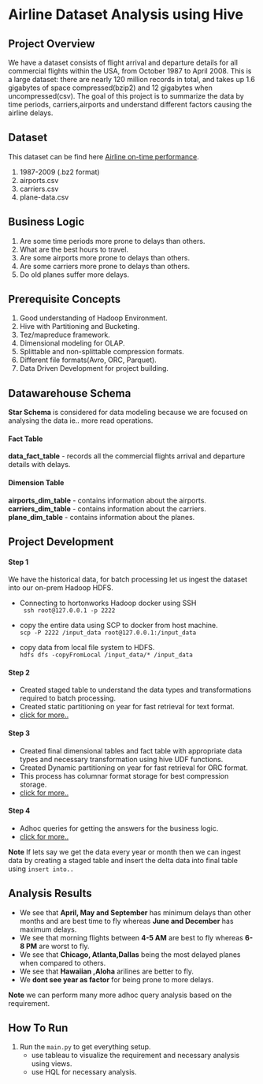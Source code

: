 # **Airline Dataset Analysis using Hive**

## **Project Overview**
We have a dataset consists of flight arrival and departure details for all commercial flights within the USA, from October 1987 to April 2008.
This is a large dataset: there are nearly 120 million records in total, and takes up 1.6 gigabytes of space compressed(bzip2) and 12 gigabytes when uncompressed(csv).
The goal of this project is to summarize the data by time periods, carriers,airports and understand different factors causing the airline delays.

## **Dataset**
This dataset can be find here [Airline on-time performance](http://stat-computing.org/dataexpo/2009/).
1. 1987-2009 (.bz2 format)
2. airports.csv
3. carriers.csv
4. plane-data.csv

## **Business Logic**
1. Are some time periods more prone to delays than others.
2. What are the best hours to travel.
3. Are some airports more prone to delays than others.
4. Are some carriers more prone to delays than others.
5. Do old planes suffer more delays.

## **Prerequisite Concepts**
1. Good understanding of Hadoop Environment.
2. Hive with Partitioning and Bucketing.
3. Tez/mapreduce framework.
4. Dimensional modeling for OLAP.
5. Splittable and non-splittable compression formats.
6. Different file formats(Avro, ORC, Parquet).
7. Data Driven Development for project building.

## **Datawarehouse Schema**

**Star Schema** is considered for data modeling because we are focused on analysing the data ie.. more read operations.

#### **Fact Table**

**data_fact_table** - records all the commercial flights arrival and departure details with delays.

#### **Dimension Table**

**airports_dim_table** - contains information about the airports.  
**carriers_dim_table** - contains information about the carriers.  
**plane_dim_table** - contains information about the planes.  

## **Project Development**

#### **Step 1**

We have the historical data, for batch processing let us ingest the dataset into
our on-prem Hadoop HDFS.

* Connecting to hortonworks Hadoop docker using SSH  
``` ssh root@127.0.0.1 -p 2222```
* copy the entire data using SCP to docker from host machine.  
```scp -P 2222 /input_data root@127.0.0.1:/input_data```

* copy data from local file system to HDFS.  
```hdfs dfs -copyFromLocal /input_data/* /input_data```

#### **Step 2**

* Created staged table to understand the data types and transformations required to batch processing.  
* Created static partitioning on year for fast retrieval for text format.  
*  [click for more..](./create_table.py)

#### **Step 3**

* Created final dimensional tables and fact table with appropriate data types and necessary transformation using hive UDF functions.
* Created Dynamic partitioning on year for fast retrieval for ORC format.
* This process has columnar format storage for best compression storage.
* [click for more..](./create_table.py)

#### **Step 4**

* Adhoc queries for getting the answers for the business logic.
* [click for more..](./queries.py)

**Note** If lets say we get the data every year or month then we can ingest data by creating a staged table
and insert the delta data into final table using ```insert into..```

## **Analysis Results**

* We see that **April, May and September** has minimum delays than other months and are best
time to fly whereas **June and December** has maximum delays.
* We see that morning flights between **4-5 AM** are best to fly whereas **6-8 PM** are worst to fly.  
* We see that **Chicago, Atlanta,Dallas** being the most delayed planes when compared to others.
* We see that **Hawaiian ,Aloha** arilines are better to fly.
* We **dont see year as factor** for being prone to more delays.

**Note** we can perform many more adhoc query analysis based on the requirement.

## **How To Run**

1. Run the ```main.py``` to get everything setup.
    * use tableau to visualize the requirement and necessary analysis using views.
    * use HQL for necessary analysis.  

